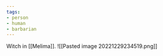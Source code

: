 ```yaml
---
tags:
- person
- human
- barbarian
---
```


Witch in [[Melima]].
![[Pasted image 20221229234519.png]]
